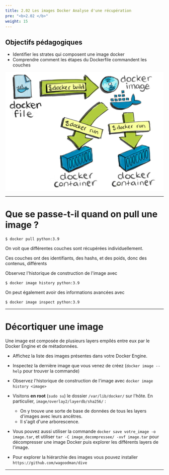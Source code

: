 ```yaml
---
title: 2.02 Les images Docker Analyse d'une récupération
pre: "<b>2.02 </b>"
weight: 15
---
```

## Objectifs pédagogiques
  - Identifier les strates qui composent une image docker
  - Comprendre comment les étapes du Dockerfile commandent les couches

![](../assets/images/docker-cycle.jpg)

---

# Que se passe-t-il quand on pull une image ?

```shell
$ docker pull python:3.9
```
On voit que différentes couches sont récupérées individuellement.

Ces couches ont des identifiants, des hashs, et des poids, donc des contenus, différents

Observez l'historique de construction de l'image avec 

```shell
$ docker image history python:3.9
```

On peut également avoir des informations avancées avec 

```shell
$ docker image inspect python:3.9
```

---

# Décortiquer une image

Une image est composée de plusieurs layers empilés entre eux par le Docker Engine et de métadonnées.

- Affichez la liste des images présentes dans votre Docker Engine.

- Inspectez la dernière image que vous venez de créez (`docker image --help` pour trouver la commande)

- Observez l'historique de construction de l'image avec `docker image history <image>`

- Visitons **en root** (`sudo su`) le dossier `/var/lib/docker/` sur l'hôte. En particulier, `image/overlay2/layerdb/sha256/` :

  - On y trouve une sorte de base de données de tous les layers d'images avec leurs ancêtres.
  - Il s'agit d'une arborescence.

- Vous pouvez aussi utiliser la commande `docker save votre_image -o image.tar`, et utiliser `tar -C image_decompressee/ -xvf image.tar` pour décompresser une image Docker puis explorer les différents layers de l'image.

- Pour explorer la hiérarchie des images vous pouvez installer `https://github.com/wagoodman/dive`

---